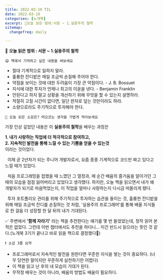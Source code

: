 ```yaml
---
title: 2022-03-19 TIL
date: 2022-03-19
categories: [노개북]
excerpt: 🔖오늘 읽은 범위:서문 ~ 1.실용주의 철학
sitemap:
  changefreq: daily

---
```



🔖 **오늘 읽은 범위 : 서문 ~ 1.실용주의 철학**

```
😃 책에서 기억하고 싶은 내용을 써보세요
```

  - 절대 기계적으로 일하지 말라.
  - 훌륭한 잔디밭은 매일 조금씩 손질해 주어야 한다.
  - 약점을 보이는 것에 대한 두려움이 가장 큰 약점이다. - J. B. Bossuet
  - 지식에 대한 투자가 언제나 최고의 이윤을 낸다. - Benjamin Franklin
  - 안된다고 하지 말고 상황을 개선하기 위해 무엇을 할 수 있는지 설명하라.
  - 적절히 고칠 시간이 없다면, 일단 판자로 덮는 것만이라도 하라.
  - 소량으로라도 주기적으로 투자해야 한다.

```
🤔 오늘 읽은 소감은? 떠오르는 생각을 가볍게 적어보세요
```
 가장 인상 깊었던 내용은 이 **실용주의 철학**을 배우는 과정은 


**1. 내가 사랑하는 직업에 더 적극적으로 참여하고,**  
**2. 지속적인 발전을 통해 느낄 수 있는 기쁨을 얻을 수 있는것**  
이라는 것이었다.

&nbsp; 이제 곧 2년차가 되는 주니어 개발자로서, 요즘 종종 기계적으로 코드만 짜고 있다고 느낄 때가 있었다. 

&nbsp; 처음 프로그래밍을 접했을 때 느꼈던 그 열정과, 매 순간 배움의 즐거움을 알아가던 그 때의 모습을 점점 잃어버리고 있었다고 생각했다. 하지만, 오늘 책을 읽으면서 내가 왜 개발자가 되기로 마음먹었는지, 이 직업을 얼마나 사랑하는지 다시금 떠올리게 됐다.

&nbsp; 투자 포트폴리오 관리를 위해 주기적으로 투자하는 습관을 들이는 것, 훌륭한 잔디밭을 위해 매일 조금씩 잔디를 손질하는 것 처럼, '실용주의 프로그래머'를 통해 배울 지식들로 한 걸음 더 성장할 한 달 뒤의 내가 기대된다.

✅ 주변에서 **'함께 자라기'** 라는 책을 추천한다는 얘기를 몇 번 들었었는데, 정작 읽어 본 적은 없었다. 그런데 이번 챕터에서도 추천을 하다니... 이건 반드시 읽으라는 뜻인 것 같다.(노개북 3기가 끝나고 바로 읽을 책으로 결정했다👀)


```
❗ 소감 3줄 요약
```

- 프로그래머로서 지속적인 발전을 원한다면 꾸준한 지식을 쌓는 것이 중요하다. (너무 당연한 말이지만 꾸준하게 실천하기란 어렵다)
- 이 책을 읽고 난 후의 내 모습이 기대가 된다.
- 무작정 배우는 것이 아니라, 배움의 방법도 배움이 필요하다.

